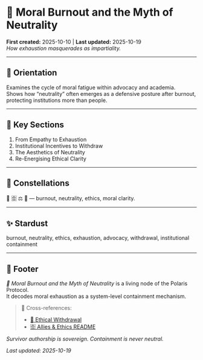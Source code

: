 # 🪫 Moral Burnout and the Myth of Neutrality  
**First created:** 2025-10-10 | **Last updated:** 2025-10-19  
*How exhaustion masquerades as impartiality.*  

---

## 🧭 Orientation  
Examines the cycle of moral fatigue within advocacy and academia.  
Shows how “neutrality” often emerges as a defensive posture after burnout, protecting institutions more than people.

---

## 📑 Key Sections  
1. From Empathy to Exhaustion  
2. Institutional Incentives to Withdraw  
3. The Aesthetics of Neutrality  
4. Re-Energising Ethical Clarity  

---

## 🌌 Constellations  
🪫 🈴 ⚖️ 🧠 — burnout, neutrality, ethics, moral clarity.

---

## ✨ Stardust  
burnout, neutrality, ethics, exhaustion, advocacy, withdrawal, institutional containment

---

## 🏮 Footer  
*🪫 Moral Burnout and the Myth of Neutrality* is a living node of the Polaris Protocol.  
It decodes moral exhaustion as a system-level containment mechanism.

> 📡 Cross-references:
> 
> - [🚷 Ethical Withdrawal](./🚷_ethical_withdrawal.md)  
> - [🈴 Allies & Ethics README](./README.md)  

*Survivor authorship is sovereign. Containment is never neutral.*  

_Last updated: 2025-10-19_
